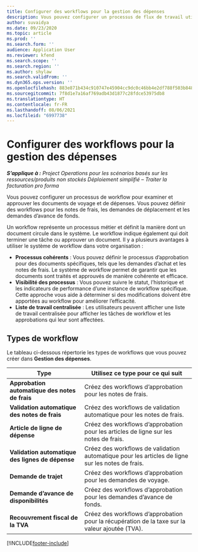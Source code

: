 ```yaml
---
title: Configurer des workflows pour la gestion des dépenses
description: Vous pouvez configurer un processus de flux de travail utilisé pour examiner et approuver les documents de déplacement et de dépenses.
author: suvaidya
ms.date: 09/23/2020
ms.topic: article
ms.prod: ''
ms.search.form: ''
audience: Application User
ms.reviewer: kfend
ms.search.scope: ''
ms.search.region: ''
ms.author: shylaw
ms.search.validFrom: ''
ms.dyn365.ops.version: ''
ms.openlocfilehash: 883e871b434c910747e45904cc9dc0c46bb4e2df788f503b848ad41984884edd
ms.sourcegitcommit: 7f8d1e7a16af769adb43d1877c28fdce53975db8
ms.translationtype: HT
ms.contentlocale: fr-FR
ms.lasthandoff: 08/06/2021
ms.locfileid: "6997738"
---
```

# <a name="set-up-workflows-for-expense-management"></a>Configurer des workflows pour la gestion des dépenses

_**S’applique à :** Project Operations pour les scénarios basés sur les ressources/produits non stockés Déploiement simplifié – Traiter la facturation pro forma_

Vous pouvez configurer un processus de workflow pour examiner et approuver les documents de voyage et de dépenses. Vous pouvez définir des workflows pour les notes de frais, les demandes de déplacement et les demandes d’avance de fonds.

Un workflow représente un processus métier et définit la manière dont un document circule dans le système. Le workflow indique également qui doit terminer une tâche ou approuver un document. Il y a plusieurs avantages à utiliser le système de workflow dans votre organisation :

- **Processus cohérents** : Vous pouvez définir le processus d’approbation pour des documents spécifiques, tels que les demandes d’achat et les notes de frais. Le système de workflow permet de garantir que les documents sont traités et approuvés de manière cohérente et efficace.
- **Visibilité des processus** : Vous pouvez suivre le statut, l’historique et les indicateurs de performance d’une instance de workflow spécifique. Cette approche vous aide à déterminer si des modifications doivent être apportées au workflow pour améliorer l’efficacité.
- **Liste de travail centralisée** : Les utilisateurs peuvent afficher une liste de travail centralisée pour afficher les tâches de workflow et les approbations qui leur sont affectées. 

## <a name="workflow-types"></a>Types de workflow

Le tableau ci-dessous répertorie les types de workflows que vous pouvez créer dans **Gestion des dépenses**.


|              <strong>Type</strong>              |                   <strong>Utilisez ce type pour ce qui suit</strong>                   |
|-------------------------------------------------|-----------------------------------------------------------------------|
|   <strong>Approbation automatique des notes de frais</strong> |            Créez des workflows d’approbation pour les notes de frais.             |
|  <strong>Validation automatique des notes de frais</strong>   |        Créez des workflows de validation automatique pour les notes de frais.        |
|       <strong>Article de ligne de dépense</strong>        |     Créez des workflows d’approbation pour les articles de ligne sur les notes de frais.      |
| <strong>Validation automatique des lignes de dépense</strong> | Créez des workflows de validation automatique pour les articles de ligne sur les notes de frais. |
|       <strong>Demande de trajet</strong>       |          Créez des workflows d’approbation pour les demandes de voyage.           |
|      <strong>Demande d’avance de disponibilités</strong>      |         Créez des workflows d’approbation pour les demandes d’avance de fonds.          |
|        <strong>Recouvrement fiscal de la TVA</strong>        | Créez des workflows d’approbation pour la récupération de la taxe sur la valeur ajoutée (TVA).  |


[!INCLUDE[footer-include](../includes/footer-banner.md)]